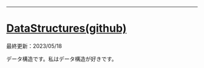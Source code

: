 ____

# [DataStructures(github)](https://github.com/titanium-22/Library_py/blob/main/DataStructures)

最終更新：2023/05/18  

データ構造です。私はデータ構造が好きです。
